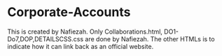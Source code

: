 # Corporate-Accounts
This is created by Nafiezah.
Only Collaborations.html, DO1-Do7,DOP,DETAILSCSS.css are done by Nafiezah. The other HTMLs is to indicate how it can link back as an official website.
